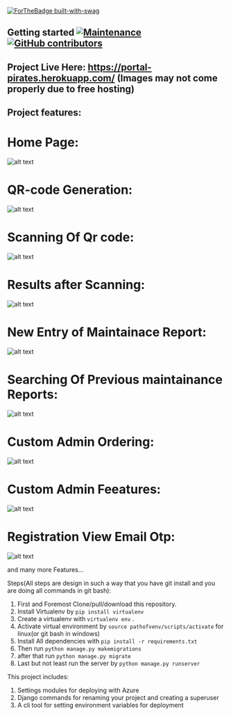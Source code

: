[![ForTheBadge built-with-swag](http://ForTheBadge.com/images/badges/built-with-swag.svg)](https://GitHub.com/Naereen/) 
## Getting started [![Maintenance](https://img.shields.io/badge/Maintained%3F-yes-green.svg)](https://GitHub.com/Naereen/StrapDown.js/graphs/commit-activity)  [![GitHub contributors](https://img.shields.io/github/contributors/Naereen/StrapDown.js.svg)](https://GitHub.com/Naereen/StrapDown.js/graphs/contributors/)

## Project Live Here: https://portal-pirates.herokuapp.com/  (Images may not come properly due to free hosting)

## Project features:

# Home Page:

![alt text](https://github.com/itsmayank0/CNS-ATM-Maintainer/blob/master/home.png?raw=true)

# QR-code Generation:

![alt text](https://github.com/itsmayank0/CNS-ATM-Maintainer/blob/master/Qrcode.png?raw=true)

# Scanning Of Qr code:

![alt text](https://github.com/itsmayank0/CNS-ATM-Maintainer/blob/master/QrScanning.png?raw=true)

# Results after Scanning:

![alt text](https://github.com/itsmayank0/CNS-ATM-Maintainer/blob/master/ResultAfterQrScan.png?raw=true)

# New Entry of Maintainace Report:

![alt text](https://github.com/itsmayank0/CNS-ATM-Maintainer/blob/master/NewEntry.png?raw=true)

# Searching Of Previous maintainance Reports:

![alt text](https://github.com/itsmayank0/CNS-ATM-Maintainer/blob/master/Searching.png?raw=true)

# Custom Admin Ordering:

![alt text](https://github.com/itsmayank0/CNS-ATM-Maintainer/blob/master/admin2.png?raw=true)

# Custom Admin Feeatures:

![alt text](https://github.com/itsmayank0/CNS-ATM-Maintainer/blob/master/Admin.png?raw=true)

# Registration View Email Otp:

![alt text](https://github.com/itsmayank0/CNS-ATM-Maintainer/blob/master/SignUp.png?raw=true)

and many more Features...

Steps(All steps are design in such a way that you have git install and you are doing all commands in git bash):

1. First and Foremost Clone/pull/download this repository.
2. Install Virtualenv by `pip install virtualenv`
3. Create a virtualenv with `virtualenv env` . 
4. Activate virtual environment by `source pathofvenv/scripts/activate` for linux(or git bash in windows)
5. Install All dependencies with `pip install -r requirements.txt`
6. Then run `python manage.py makemigrations`
7. after that run `python manage.py migrate`
8. Last but not least run the server by `python manage.py runserver`

This project includes:

1. Settings modules for deploying with Azure
2. Django commands for renaming your project and creating a superuser
3. A cli tool for setting environment variables for deployment
